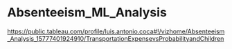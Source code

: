 # Absenteeism_ML_Analysis

https://public.tableau.com/profile/luis.antonio.coca#!/vizhome/Absenteeism_Analysis_15777401924910/TransportationExpensevsProbabilityandChildren

